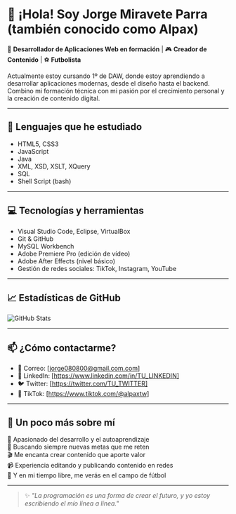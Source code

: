 # 👋 ¡Hola! Soy Jorge Miravete Parra (también conocido como Alpax)

🎯 **Desarrollador de Aplicaciones Web en formación** | 🎮 **Creador de Contenido** | ⚽ **Futbolista**

Actualmente estoy cursando 1º de DAW, donde estoy aprendiendo a desarrollar aplicaciones modernas, desde el diseño hasta el backend. Combino mi formación técnica con mi pasión por el crecimiento personal y la creación de contenido digital.

---

## 🧠 Lenguajes que he estudiado

- HTML5, CSS3
- JavaScript
- Java
- XML, XSD, XSLT, XQuery
- SQL
- Shell Script (bash)

---

## 💻 Tecnologías y herramientas

- Visual Studio Code, Eclipse, VirtualBox  
- Git & GitHub  
- MySQL Workbench  
- Adobe Premiere Pro (edición de vídeo)  
- Adobe After Effects (nivel básico)   
- Gestión de redes sociales: TikTok, Instagram, YouTube

---

## 📈 Estadísticas de GitHub

![GitHub Stats](https://github-readme-stats.vercel.app/api?username=TU_USUARIO&show_icons=true&theme=radical)

---

## 📫 ¿Cómo contactarme?

- 📧 Correo: [jorge080800@gmail.com.com]
- 💼 LinkedIn: [https://www.linkedin.com/in/TU_LINKEDIN]
- 🐦 Twitter: [https://twitter.com/TU_TWITTER]
- 🎥 TikTok: [https://www.tiktok.com/@alpaxtw]

---

## 🚀 Un poco más sobre mí

🧠 Apasionado del desarrollo y el autoaprendizaje  
🎯 Buscando siempre nuevas metas que me reten  
🎬 Me encanta crear contenido que aporte valor  
📹 Experiencia editando y publicando contenido en redes  
👟 Y en mi tiempo libre, me verás en el campo de fútbol

---

> ✨ *"La programación es una forma de crear el futuro, y yo estoy escribiendo el mío línea a línea."*

